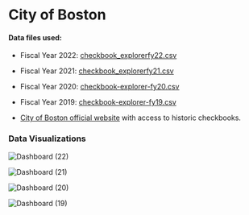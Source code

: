 # City of Boston

#### Data files used:

- Fiscal Year 2022: [checkbook_explorerfy22.csv](https://github.com/mmpa8/-Budget_Analysis/files/8933020/checkbook_explorerfy22.1.csv)

- Fiscal Year 2021: [checkbook_explorerfy21.csv](https://github.com/mmpa8/-Budget_Analysis/files/8933027/checkbook_explorerfy21.csv)

- Fiscal Year 2020: [checkbook-explorer-fy20.csv](https://github.com/mmpa8/-Budget_Analysis/files/8933028/checkbook-explorer-fy20.csv)

- Fiscal Year 2019: [checkbook-explorer-fy19.csv](https://github.com/mmpa8/-Budget_Analysis/files/8933029/checkbook-explorer-fy19.csv)

- [City of Boston official website](https://data.boston.gov/dataset/checkbook-explorer) with access to historic checkbooks.


### Data Visualizations

![Dashboard (22)](https://user-images.githubusercontent.com/94376055/174425841-ccf1f68b-74fa-4c7d-b771-1877e3673a1e.png)

![Dashboard (21)](https://user-images.githubusercontent.com/94376055/174425875-07ec60c3-bee4-4f77-b9b8-89862620e1c7.png)

![Dashboard (20)](https://user-images.githubusercontent.com/94376055/174425862-a62ade08-5452-4979-82ed-d21e9d5621ea.png)

![Dashboard (19)](https://user-images.githubusercontent.com/94376055/174425889-c694d5c2-8b39-440b-a790-61e3c61164de.png)
